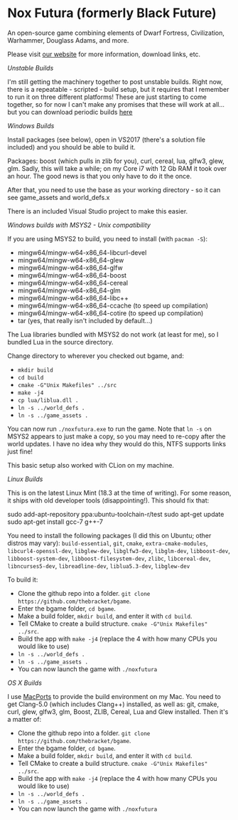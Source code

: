 # Nox Futura (formerly Black Future)

An open-source game combining elements of Dwarf Fortress, Civilization, Warhammer, Douglass Adams, and more.

Please visit [our website](http://bracketproductions.com/index.php/blackfuture/) for more information, download links, etc.

*Unstable Builds*

I'm still getting the machinery together to post unstable builds. Right now, there is a repeatable - scripted - build setup, but it requires that I remember to run it on three different platforms! These are just starting to come together, so for now I can't make any promises that these will work at all... but you can download periodic builds [here](http://bfnightly.bracketproductions.com/)

*Windows Builds*

Install packages (see below), open in VS2017 (there's a solution file included) and you should be able to build it.

Packages: boost (which pulls in zlib for you), curl, cereal, lua, glfw3, glew, glm. Sadly, this will take a while; on my Core i7 with 12 Gb RAM it took over an hour. The good news is that you only have to do it the once.

After that, you need to use the base as your working directory - so it can see game_assets and world_defs.x

There is an included Visual Studio project to make this easier.

*Windows builds with MSYS2 - Unix compatibility*

If you are using MSYS2 to build, you need to install (with `pacman -S`):

* mingw64/mingw-w64-x86_64-libcurl-devel
* mingw64/mingw-w64-x86_64-glew
* mingw64/mingw-w64-x86_64-glfw
* mingw64/mingw-w64-x86_64-boost
* mingw64/mingw-w64-x86_64-cereal
* mingw64/mingw-w64-x86_64-glm
* mingw64/mingw-w64-x86_64-libc++
* mingw64/mingw-w64-x86_64-ccache (to speed up compilation)
* mingw64/mingw-w64-x86_64-cotire (to speed up compilation)
* tar (yes, that really isn't included by default...)

The Lua libraries bundled with MSYS2 do not work (at least for me), so I bundled Lua in the source directory.

Change directory to wherever you checked out bgame, and:

* `mkdir build`
* `cd build`
* `cmake -G"Unix Makefiles" ../src`
* `make -j4`
* `cp lua/liblua.dll .`
* `ln -s ../world_defs .`
* `ln -s ../game_assets .`

You can now run `./noxfutura.exe` to run the game. Note that `ln -s` on MSYS2 appears to just make a copy, so you may need to re-copy after the world updates. I have no idea why they would do this, NTFS supports links just fine!

This basic setup also worked with CLion on my machine.

*Linux Builds*

This is on the latest Linux Mint (18.3 at the time of writing). For some reason, it ships with old developer tools (disappointing!). This should fix that:

  sudo add-apt-repository ppa:ubuntu-toolchain-r/test
  sudo apt-get update
  sudo apt-get install gcc-7 g++-7

You need to install the following packages (I did this on Ubuntu; other distros may vary): `build-essential`, `git`, `cmake`, `extra-cmake-modules`, `libcurl4-openssl-dev`, `libglew-dev`, `libglfw3-dev`, `libglm-dev`, `libboost-dev`, `libboost-system-dev`, `libboost-filesystem-dev`, `zlibc`, `libcereal-dev`, `libncurses5-dev`, `libreadline-dev`, `liblua5.3-dev`, `libglew-dev`

To build it:

* Clone the github repo into a folder. `git clone https://github.com/thebracket/bgame`.
* Enter the bgame folder, `cd bgame`.
* Make a build folder, `mkdir build`, and enter it with `cd build`.
* Tell CMake to create a build structure. `cmake -G"Unix Makefiles" ../src`.
* Build the app with `make -j4` (replace the 4 with how many CPUs you would like to use)
* `ln -s ../world_defs .`
* `ln -s ../game_assets .`
* You can now launch the game with `./noxfutura`

*OS X Builds*

I use [MacPorts](https://www.macports.org/install.php) to provide the build environment on my Mac. You need to get Clang-5.0 (which includes Clang++) installed, as well as: git, cmake, curl, glew, glfw3, glm, Boost, ZLIB, Cereal, Lua and Glew installed. Then it's a matter of:

* Clone the github repo into a folder. `git clone https://github.com/thebracket/bgame`.
* Enter the bgame folder, `cd bgame`.
* Make a build folder, `mkdir build`, and enter it with `cd build`.
* Tell CMake to create a build structure. `cmake -G"Unix Makefiles" ../src`.
* Build the app with `make -j4` (replace the 4 with how many CPUs you would like to use)
* `ln -s ../world_defs .`
* `ln -s ../game_assets .`
* You can now launch the game with `./noxfutura`

